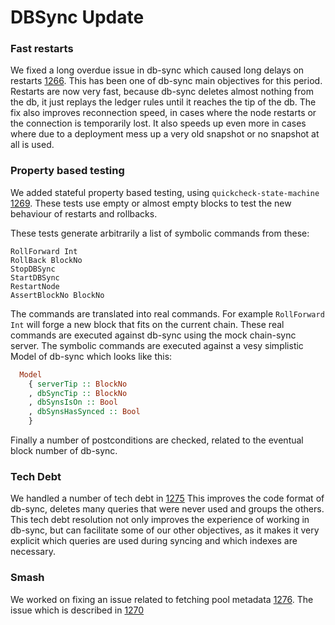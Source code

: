 # DBSync Update


### Fast restarts
 We fixed a long overdue issue in db-sync which caused long delays on restarts
 [1266](https://github.com/input-output-hk/cardano-db-sync/pull/1266). This has been
 one of db-sync main objectives for this period. Restarts are now very fast,
 because db-sync deletes almost nothing from the db, it just replays the ledger rules until it
 reaches the tip of the db. The fix also improves reconnection speed, in cases where the node
 restarts or the connection is temporarily lost. It also speeds up even more in cases where due to a
 deployment mess up a very old snapshot or no snapshot at all is used.

### Property based testing
We added stateful property based testing, using `quickcheck-state-machine`
 [1269](https://github.com/input-output-hk/cardano-db-sync/pull/1269). These tests use empty or
 almost empty blocks to test the new behaviour of restarts and rollbacks.

 These tests generate arbitrarily a list of symbolic commands from these:

```
RollForward Int
RollBack BlockNo
StopDBSync
StartDBSync
RestartNode
AssertBlockNo BlockNo
```

The commands are translated into real commands. For example `RollForward Int` will forge a new block
that fits on the current chain. These real commands are executed against db-sync using the mock
chain-sync server. The symbolic commands are executed against a vesy simplistic Model of db-sync
which looks like this:

``` haskell
  Model
    { serverTip :: BlockNo
    , dbSyncTip :: BlockNo
    , dbSynsIsOn :: Bool
    , dbSynsHasSynced :: Bool
    }
```

Finally a number of postconditions are checked, related to the eventual block number of db-sync.

### Tech Debt

We handled a number of tech debt in
 [1275](https://github.com/input-output-hk/cardano-db-sync/pull/1275)
 This improves the code format of db-sync, deletes many queries that were never used and groups the
 others. This tech debt resolution not only improves the experience of working in db-sync, but can
 facilitate some of our other objectives, as it makes it very explicit which queries are used
 during syncing and which indexes are necessary.

### Smash

We worked on fixing an issue related to fetching pool metadata
 [1276](https://github.com/input-output-hk/cardano-db-sync/pull/1276).
 The issue which is described in
 [1270](https://github.com/input-output-hk/cardano-db-sync/issues/1270)


